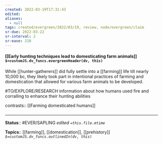 ```yaml
---
created: 2022-03-19T17:31:43 
edited: 
aliases:
  - null
tags: created/evergreen/2022/03/19, review, node/evergreen/claim
sr-due: 2022-03-22
sr-interval: 2
sr-ease: 210
---
```


#### [[Early hunting techniques lead to domesticating farm animals]] `$=customJS.dv_funcs.evergreenHeader(dv, this)`

While [[hunter-gatherers]] did fully settle into a [[farming]] life till nearly 10,000 bc, they likely took part in intentional practices of farming and domestication that allowed for various farm animals to be developed. 

#TO/EXPLORE/RESEARCH information about how humans used fire and corralling to enhance their hunting abilities

contrasts:: [[Farming domesticated humans]]

### <hr class="footnote"/>

**Status**:: #EVER/SAPLING 
*edited `=this.file.mtime`*

**Topics**:: [[farming]], [[domestication]], [[prehistory]]
*`$=customJS.dv_funcs.outlinedIn(dv, this)`*
